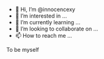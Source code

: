 - 👋 Hi, I’m @innocencexy
- 👀 I’m interested in ...
- 🌱 I’m currently learning ...
- 💞️ I’m looking to collaborate on ...
- 📫 How to reach me ...

<!---
innocencexy/innocencexy is a ✨ special ✨ repository because its `README.md` (this file) appears on your GitHub profile.
You can click the Preview link to take a look at your changes.
--->
To be myself
